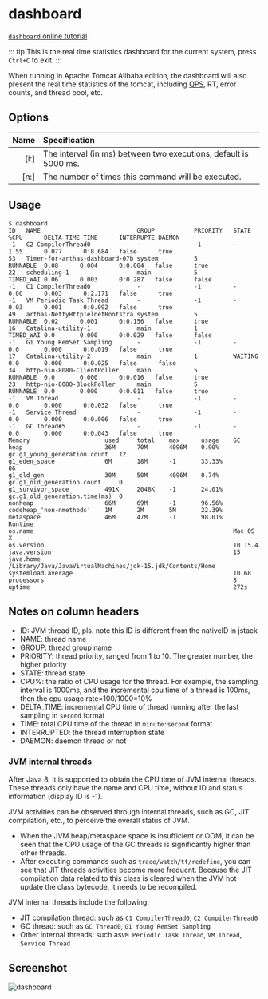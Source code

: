# dashboard

[`dashboard` online tutorial](https://arthas.aliyun.com/doc/arthas-tutorials.html?language=en&id=dashboard)

::: tip
This is the real time statistics dashboard for the current system, press `Ctrl+C` to exit.
:::

When running in Apache Tomcat Alibaba edition, the dashboard will also present the real time statistics of the tomcat, including [QPS](https://en.wikipedia.org/wiki/Queries_per_second), RT, error counts, and thread pool, etc.

## Options

| Name | Specification                                                    |
| ---: | :--------------------------------------------------------------- |
| [i:] | The interval (in ms) between two executions, default is 5000 ms. |
| [n:] | The number of times this command will be executed.               |

## Usage

```
$ dashboard
ID   NAME                           GROUP           PRIORITY   STATE     %CPU      DELTA_TIME TIME      INTERRUPTE DAEMON
-1   C2 CompilerThread0             -               -1         -         1.55      0.077      0:8.684   false      true
53   Timer-for-arthas-dashboard-07b system          5          RUNNABLE  0.08      0.004      0:0.004   false      true
22   scheduling-1                   main            5          TIMED_WAI 0.06      0.003      0:0.287   false      false
-1   C1 CompilerThread0             -               -1         -         0.06      0.003      0:2.171   false      true
-1   VM Periodic Task Thread        -               -1         -         0.03      0.001      0:0.092   false      true
49   arthas-NettyHttpTelnetBootstra system          5          RUNNABLE  0.02      0.001      0:0.156   false      true
16   Catalina-utility-1             main            1          TIMED_WAI 0.0       0.000      0:0.029   false      false
-1   G1 Young RemSet Sampling       -               -1         -         0.0       0.000      0:0.019   false      true
17   Catalina-utility-2             main            1          WAITING   0.0       0.000      0:0.025   false      false
34   http-nio-8080-ClientPoller     main            5          RUNNABLE  0.0       0.000      0:0.016   false      true
23   http-nio-8080-BlockPoller      main            5          RUNNABLE  0.0       0.000      0:0.011   false      true
-1   VM Thread                      -               -1         -         0.0       0.000      0:0.032   false      true
-1   Service Thread                 -               -1         -         0.0       0.000      0:0.006   false      true
-1   GC Thread#5                    -               -1         -         0.0       0.000      0:0.043   false      true
Memory                     used     total    max      usage    GC
heap                       36M      70M      4096M    0.90%    gc.g1_young_generation.count   12
g1_eden_space              6M       18M      -1       33.33%                                  86
g1_old_gen                 30M      50M      4096M    0.74%    gc.g1_old_generation.count     0
g1_survivor_space          491K     2048K    -1       24.01%   gc.g1_old_generation.time(ms)  0
nonheap                    66M      69M      -1       96.56%
codeheap_'non-nmethods'    1M       2M       5M       22.39%
metaspace                  46M      47M      -1       98.01%
Runtime
os.name                                                        Mac OS X
os.version                                                     10.15.4
java.version                                                   15
java.home                                                      /Library/Java/JavaVirtualMachines/jdk-15.jdk/Contents/Home
systemload.average                                             10.68
processors                                                     8
uptime                                                         272s
```

## Notes on column headers

- ID: JVM thread ID, pls. note this ID is different from the nativeID in jstack
- NAME: thread name
- GROUP: thread group name
- PRIORITY: thread priority, ranged from 1 to 10. The greater number, the higher priority
- STATE: thread state
- CPU%: the ratio of CPU usage for the thread. For example, the sampling interval is 1000ms, and the incremental cpu time
  of a thread is 100ms, then the cpu usage rate=100/1000=10%
- DELTA_TIME: incremental CPU time of thread running after the last sampling in `second` format
- TIME: total CPU time of the thread in `minute:second` format
- INTERRUPTED: the thread interruption state
- DAEMON: daemon thread or not

### JVM internal threads

After Java 8, it is supported to obtain the CPU time of JVM internal threads. These threads only have the name and CPU time,
without ID and status information (display ID is -1).

JVM activities can be observed through internal threads, such as GC, JIT compilation, etc., to perceive the overall status of JVM.

- When the JVM heap/metaspace space is insufficient or OOM, it can be seen that the CPU usage of the GC threads is
  significantly higher than other threads.
- After executing commands such as `trace/watch/tt/redefine`, you can see that JIT threads activities become more frequent.
  Because the JIT compilation data related to this class is cleared when the JVM hot update the class bytecode, it needs to be recompiled.

JVM internal threads include the following:

- JIT compilation thread: such as `C1 CompilerThread0`, `C2 CompilerThread0`
- GC thread: such as `GC Thread0`, `G1 Young RemSet Sampling`
- Other internal threads: such as`VM Periodic Task Thread`, `VM Thread`, `Service Thread`

## Screenshot

![](/images/dashboard.png "dashboard")
